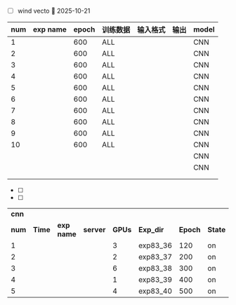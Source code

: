- [ ] wind vecto 🛫 2025-10-21

| num | exp name | epoch | 训练数据 | 输入格式 | 输出  | model   |
| --- | -------- | ----- | ---- | ---- | --- | ------- |
| 1   |          | 600   | ALL  |      |     | CNN     |
| 2   |          | 600   | ALL  |      |     | CNN<br> |
| 3   |          | 600   | ALL  |      |     | CNN<br> |
| 4   |          | 600   | ALL  |      |     | CNN     |
| 5   |          | 600   | ALL  |      |     | CNN<br> |
| 6   |          | 600   | ALL  |      |     | CNN<br> |
| 7   |          | 600   | ALL  |      |     | CNN     |
| 8   |          | 600   | ALL  |      |     | CNN<br> |
| 9   |          | 600   | ALL  |      |     | CNN<br> |
| 10  |          | 600   | ALL  |      |     | CNN     |
|     |          |       |      |      |     | CNN<br> |
|     |          |       |      |      |     | CNN<br> |
|     |          |       |      |      |     |         |
|     |          |       |      |      |     |         |





- [ ] 
- [ ] 

|         |          |              |            |          |             |           |           |          |     |             |           |          |                |               |            |
| ------- | -------- | ------------ | ---------- | -------- | ----------- | --------- | --------- | -------- | --- | ----------- | --------- | -------- | -------------- | ------------- | ---------- |
| **cnn** |          |              |            |          |             |           |           |          |     | **Results** |           |          |                |               |            |
| **num** | **Time** | **exp name** | **server** | **GPUs** | **Exp_dir** | **Epoch** | **State** | **Note** |     | **Loss1**   | **Loss2** | **Time** | **Train mIoU** | **Test mIoU** | **Result** |
| 1       |          |              |            | 3        | exp83_36    | 120       | on        |          |     |             |           |          |                |               |            |
| 2       |          |              |            | 2        | exp83_37    | 200       | on        |          |     |             |           |          |                |               |            |
| 3       |          |              |            | 6        | exp83_38    | 300       | on        |          |     |             |           |          |                |               |            |
| 4       |          |              |            | 1        | exp83_39    | 400       | on        |          |     |             |           |          |                |               |            |
| 5       |          |              |            | 4        | exp83_40    | 500       | on        |          |     |             |           |          |                |               |            |

